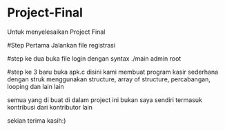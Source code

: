 # Project-Final
Untuk menyelesaikan Project Final 

#Step Pertama 
Jalankan file registrasi

#step ke dua 
buka file login dengan syntax ./main admin root

#step ke 3
baru buka apk.c
disini kami membuat program kasir sederhana dengan struk 
menggunakan structure, array of structure, percabangan, looping dan lain lain

semua yang di buat di dalam project ini bukan saya sendiri termasuk kontribusi dari kontributor lain

sekian terima kasih:)
